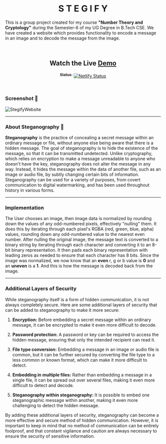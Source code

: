 <div align="center"> 
  <h1>S T E G I F Y</h1>
</div>
  
This is a group project created for my course **"Number Theory and Cryptology"** during the Semester-6 of my UG Degree in B.Tech CSE.
We have created a website which provides functionality to encode a message in an image and to decode the message from the image.

<br>

<div align="center"> 

## Watch the Live [Demo](https://stegify.netlify.app/)  
<sup>**Status:**</sup>  [![Netlify Status](https://api.netlify.com/api/v1/badges/1a237f2f-9601-4cf7-a1f7-baf667d32663/deploy-status)](https://app.netlify.com/sites/stegify/deploys)
</div> 

<br>


### Screenshot 📸
![StegifyWebsite](https://user-images.githubusercontent.com/99413629/236607719-9c737354-6343-4b64-82cf-4772f848664f.png)
<hr>


### About Steganography 📝
**Steganography** is the practice of concealing a secret message within an ordinary message or file, without anyone else being aware that there is a hidden message. The goal of steganography is to hide the existence of the message, so that it can be transmitted undetected. Unlike cryptography, which relies on encryption to make a message unreadable to anyone who doesn't have the key, steganography does not alter the message in any way. Instead, it hides the message within the data of another file, such as an image or audio file, by subtly changing certain bits of information. Steganography can be used for a variety of purposes, from covert communication to digital watermarking, and has been used throughout history in various forms.
<hr>


### Implementation 
The User chooses an image, then image data is normalized by rounding down the values of any odd-numbered pixels, effectively "nulling" them. It does this by iterating through each pixel's RGBA (red, green, blue, alpha) values, rounding down any odd-numbered value to the nearest even number.
After nulling the original image, the message text is converted to a binary string by iterating through each character and converting it to an 8-bit binary representation. It then pads each binary representation with leading zeros as needed to ensure that each character has 8 bits.
Since the image was normalized, we now know that an **even** r, g or b value is **0** and an **uneven** is a **1**. And this is how the
 message is decoded back from the image.
<hr>

### Additional Layers of Security
While steganography itself is a form of hidden communication, it is not always completely secure. Here are some additional layers of security that can be added to steganography to make it more secure:

1. **Encryption:** Before embedding a secret message within an ordinary message, it can be encrypted to make it even more difficult to decode.

2. **Password protection:** A password or key can be required to access the hidden message, ensuring that only the intended recipient can read it.

3. **File type conversion:** Embedding a message in an image or audio file is common, but it can be further secured by converting the file type to a less common or known format, which can make it more difficult to detect.

4. **Embedding in multiple files:** Rather than embedding a message in a single file, it can be spread out over several files, making it even more difficult to detect and decode.

5. **Steganography within steganography:** It is possible to embed one steganographic message within another, making it even more challenging to detect the hidden message.

By adding these additional layers of security, steganography can become a more effective and secure method of hidden communication. However, it is important to keep in mind that no method of communication can be entirely foolproof, and that constant vigilance and caution are always necessary to ensure the security of sensitive information.

